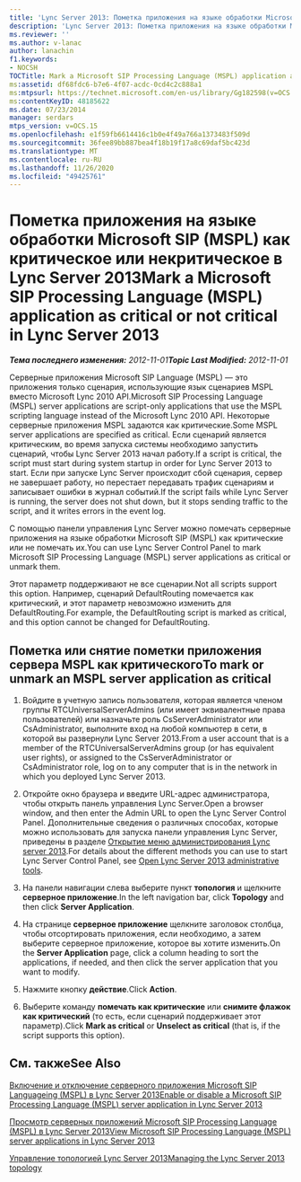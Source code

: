 ```yaml
---
title: 'Lync Server 2013: Пометка приложения на языке обработки Microsoft SIP (MSPL) как критическое или некритическое'
description: 'Lync Server 2013: Пометка приложения на языке обработки Microsoft SIP (MSPL) как критическое или не критическое.'
ms.reviewer: ''
ms.author: v-lanac
author: lanachin
f1.keywords:
- NOCSH
TOCTitle: Mark a Microsoft SIP Processing Language (MSPL) application as critical or not critical
ms:assetid: df68fdc6-b7e6-4f07-acdc-0cd4c2c888a1
ms:mtpsurl: https://technet.microsoft.com/en-us/library/Gg182598(v=OCS.15)
ms:contentKeyID: 48185622
ms.date: 07/23/2014
manager: serdars
mtps_version: v=OCS.15
ms.openlocfilehash: e1f59fb6614416c1b0e4f49a766a1373483f509d
ms.sourcegitcommit: 36fee89bb887bea4f18b19f17a8c69daf5bc423d
ms.translationtype: MT
ms.contentlocale: ru-RU
ms.lasthandoff: 11/26/2020
ms.locfileid: "49425761"
---
```

# <a name="mark-a-microsoft-sip-processing-language-mspl-application-as-critical-or-not-critical-in-lync-server-2013"></a><span data-ttu-id="a7433-103">Пометка приложения на языке обработки Microsoft SIP (MSPL) как критическое или некритическое в Lync Server 2013</span><span class="sxs-lookup"><span data-stu-id="a7433-103">Mark a Microsoft SIP Processing Language (MSPL) application as critical or not critical in Lync Server 2013</span></span>

<div data-xmlns="http://www.w3.org/1999/xhtml">

<div class="topic" data-xmlns="http://www.w3.org/1999/xhtml" data-msxsl="urn:schemas-microsoft-com:xslt" data-cs="https://msdn.microsoft.com/">

<div data-asp="https://msdn2.microsoft.com/asp">



</div>

<div id="mainSection">

<div id="mainBody"><span data-ttu-id="a7433-104">

<span> </span></span><span class="sxs-lookup"><span data-stu-id="a7433-104">

<span> </span></span></span>

<span data-ttu-id="a7433-105">_**Тема последнего изменения:** 2012-11-01_</span><span class="sxs-lookup"><span data-stu-id="a7433-105">_**Topic Last Modified:** 2012-11-01_</span></span>

<span data-ttu-id="a7433-106">Серверные приложения Microsoft SIP Language (MSPL) — это приложения только сценария, использующие язык сценариев MSPL вместо Microsoft Lync 2010 API.</span><span class="sxs-lookup"><span data-stu-id="a7433-106">Microsoft SIP Processing Language (MSPL) server applications are script-only applications that use the MSPL scripting language instead of the Microsoft Lync 2010 API.</span></span> <span data-ttu-id="a7433-107">Некоторые серверные приложения MSPL задаются как критические.</span><span class="sxs-lookup"><span data-stu-id="a7433-107">Some MSPL server applications are specified as critical.</span></span> <span data-ttu-id="a7433-108">Если сценарий является критическим, во время запуска системы необходимо запустить сценарий, чтобы Lync Server 2013 начал работу.</span><span class="sxs-lookup"><span data-stu-id="a7433-108">If a script is critical, the script must start during system startup in order for Lync Server 2013 to start.</span></span> <span data-ttu-id="a7433-109">Если при запуске Lync Server происходит сбой сценария, сервер не завершает работу, но перестает передавать трафик сценариям и записывает ошибки в журнал событий.</span><span class="sxs-lookup"><span data-stu-id="a7433-109">If the script fails while Lync Server is running, the server does not shut down, but it stops sending traffic to the script, and it writes errors in the event log.</span></span>

<span data-ttu-id="a7433-110">С помощью панели управления Lync Server можно помечать серверные приложения на языке обработки Microsoft SIP (MSPL) как критические или не помечать их.</span><span class="sxs-lookup"><span data-stu-id="a7433-110">You can use Lync Server Control Panel to mark Microsoft SIP Processing Language (MSPL) server applications as critical or unmark them.</span></span>

<span data-ttu-id="a7433-111">Этот параметр поддерживают не все сценарии.</span><span class="sxs-lookup"><span data-stu-id="a7433-111">Not all scripts support this option.</span></span> <span data-ttu-id="a7433-112">Например, сценарий DefaultRouting помечается как критический, и этот параметр невозможно изменить для DefaultRouting.</span><span class="sxs-lookup"><span data-stu-id="a7433-112">For example, the DefaultRouting script is marked as critical, and this option cannot be changed for DefaultRouting.</span></span>

<div>

## <a name="to-mark-or-unmark-an-mspl-server-application-as-critical"></a><span data-ttu-id="a7433-113">Пометка или снятие пометки приложения сервера MSPL как критического</span><span class="sxs-lookup"><span data-stu-id="a7433-113">To mark or unmark an MSPL server application as critical</span></span>

1.  <span data-ttu-id="a7433-114">Войдите в учетную запись пользователя, которая является членом группы RTCUniversalServerAdmins (или имеет эквивалентные права пользователей) или назначьте роль CsServerAdministrator или CsAdministrator, выполните вход на любой компьютер в сети, в которой вы развернули Lync Server 2013.</span><span class="sxs-lookup"><span data-stu-id="a7433-114">From a user account that is a member of the RTCUniversalServerAdmins group (or has equivalent user rights), or assigned to the CsServerAdministrator or CsAdministrator role, log on to any computer that is in the network in which you deployed Lync Server 2013.</span></span>

2.  <span data-ttu-id="a7433-115">Откройте окно браузера и введите URL-адрес администратора, чтобы открыть панель управления Lync Server.</span><span class="sxs-lookup"><span data-stu-id="a7433-115">Open a browser window, and then enter the Admin URL to open the Lync Server Control Panel.</span></span> <span data-ttu-id="a7433-116">Дополнительные сведения о различных способах, которые можно использовать для запуска панели управления Lync Server, приведены в разделе [Открытие меню администрирования Lync server 2013](lync-server-2013-open-lync-server-administrative-tools.md).</span><span class="sxs-lookup"><span data-stu-id="a7433-116">For details about the different methods you can use to start Lync Server Control Panel, see [Open Lync Server 2013 administrative tools](lync-server-2013-open-lync-server-administrative-tools.md).</span></span>

3.  <span data-ttu-id="a7433-117">На панели навигации слева выберите пункт **топология** и щелкните **серверное приложение**.</span><span class="sxs-lookup"><span data-stu-id="a7433-117">In the left navigation bar, click **Topology** and then click **Server Application**.</span></span>

4.  <span data-ttu-id="a7433-118">На странице **серверное приложение** щелкните заголовок столбца, чтобы отсортировать приложения, если необходимо, а затем выберите серверное приложение, которое вы хотите изменить.</span><span class="sxs-lookup"><span data-stu-id="a7433-118">On the **Server Application** page, click a column heading to sort the applications, if needed, and then click the server application that you want to modify.</span></span>

5.  <span data-ttu-id="a7433-119">Нажмите кнопку **действие**.</span><span class="sxs-lookup"><span data-stu-id="a7433-119">Click **Action**.</span></span>

6.  <span data-ttu-id="a7433-120">Выберите команду **помечать как критические** или **снимите флажок как критический** (то есть, если сценарий поддерживает этот параметр).</span><span class="sxs-lookup"><span data-stu-id="a7433-120">Click **Mark as critical** or **Unselect as critical** (that is, if the script supports this option).</span></span>

</div>

<div>

## <a name="see-also"></a><span data-ttu-id="a7433-121">См. также</span><span class="sxs-lookup"><span data-stu-id="a7433-121">See Also</span></span>


[<span data-ttu-id="a7433-122">Включение и отключение серверного приложения Microsoft SIP Languageing (MSPL) в Lync Server 2013</span><span class="sxs-lookup"><span data-stu-id="a7433-122">Enable or disable a Microsoft SIP Processing Language (MSPL) server application in Lync Server 2013</span></span>](lync-server-2013-enable-or-disable-a-microsoft-sip-processing-language-mspl-server-application.md)  


[<span data-ttu-id="a7433-123">Просмотр серверных приложений Microsoft SIP Processing Language (MSPL) в Lync Server 2013</span><span class="sxs-lookup"><span data-stu-id="a7433-123">View Microsoft SIP Processing Language (MSPL) server applications in Lync Server 2013</span></span>](lync-server-2013-view-microsoft-sip-processing-language-mspl-server-applications.md)  


[<span data-ttu-id="a7433-124">Управление топологией Lync Server 2013</span><span class="sxs-lookup"><span data-stu-id="a7433-124">Managing the Lync Server 2013 topology</span></span>](lync-server-2013-managing-the-lync-server-topology.md)  
  

<span data-ttu-id="a7433-125"></div>

</div>

<span> </span>

</div>

</div>

</span><span class="sxs-lookup"><span data-stu-id="a7433-125"></div>

</div>

<span> </span>

</div>

</div>

</span></span></div>

